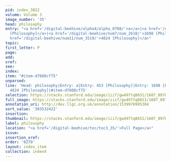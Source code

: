 ```yaml
---
pid: index_3022
volume: Volume 3
image_number: '35'
head: philosophy
entry: "<a href='/digital-beehive/alpha4/alpha_0708/'>a</a>|<a href='/digital-beehive/num2/num_0564/'>453
  [Philosophy]</a>|<a href='/digital-beehive/num7/num_2618/'>1698 [Philosophy]</a>|<a
  href='/digital-beehive/num11/num_3519/'>4824 [Philosophy]</a>"
topic:
first_letter: P
page:
add:
xref:
see:
index:
item: "#item-d7608cf75"
unparsed:
line: 'Head: philosophy|Entry: a|Entry: 453 [Philosophy]|Entry: 1698 [Philosophy]|Entry:
  4824 [Philosophy]|#item-d7608cf75'
selection: https://stacks.stanford.edu/image/iiif/gw497tq8651/1607_0978/796,2422,1036,206/full/0/default.jpg
full_image: https://stacks.stanford.edu/image/iiif/gw497tq8651/1607_0978/full/full/0/default.jpg
annotation_uri: http://dev.llgc.org.uk/annotation/1539976995304
sort_value: '303532422'
insertion:
thumbnail: https://stacks.stanford.edu/image/iiif/gw497tq8651/1607_0978/796,2422,1036,206/150,/0/default.jpg
label: philosophy
location: "<a href='/digital-beehive/toc/toc3_35/'>Full Page</a>"
issue:
insertion_xref:
order: '0270'
layout: index_item
collection: index4
---
```

